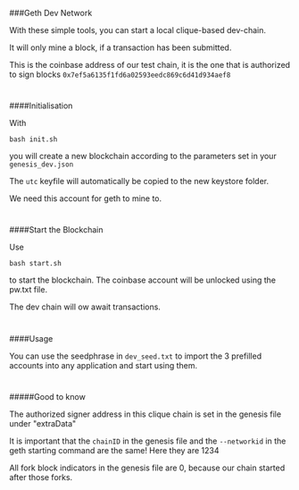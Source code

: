 ###Geth Dev Network

With these simple tools, you can start a local clique-based dev-chain.

It will only mine a block, if a transaction has been submitted.

This is the coinbase address of our test chain, it is the one that is authorized to sign blocks
`0x7ef5a6135f1fd6a02593eedc869c6d41d934aef8`

#



####Initialisation

With

``bash init.sh``

you will create a new blockchain according to the parameters set in your ``genesis_dev.json``

The ``utc`` keyfile will automatically be copied to the new keystore folder.

We need this account for geth to mine to.
#



####Start the Blockchain

Use

``bash start.sh``

to start the blockchain. The coinbase account will be unlocked using the pw.txt file.

The dev chain will ow await transactions.
#



####Usage

You can use the seedphrase in ```dev_seed.txt``` to import the 3 prefilled accounts into any application and start using them.
#



#####Good to know

The authorized signer address in this clique chain is set in the genesis file under "extraData"

It is important that the ```chainID``` in the genesis file and the ```--networkid``` in the geth starting command are the same! Here they are 1234

All fork block indicators in the genesis file are 0, because our chain started after those forks.



